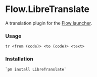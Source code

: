 Flow.LibreTranslate
==================

A translation plugin for the [Flow launcher](https://github.com/Flow-Launcher/Flow.Launcher).

### Usage

    tr <from (code)> <to (code)> <text>

### Installation

    `pm install LibreTranslate`